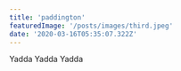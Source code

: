 ```yaml
---
title: 'paddington'
featuredImage: '/posts/images/third.jpeg'
date: '2020-03-16T05:35:07.322Z'
---
```


Yadda Yadda Yadda